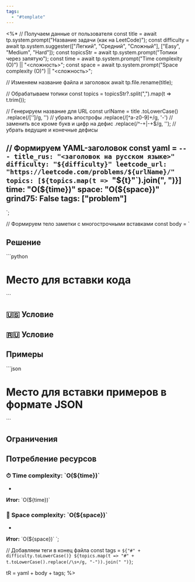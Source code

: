 ```yaml
---
tags:
  - "#template"
---
```

<%*
// Получаем данные от пользователя
const title = await tp.system.prompt("Название задачи (как на LeetCode)");
const difficulty = await tp.system.suggester(["Легкий", "Средний", "Сложный"], ["Easy", "Medium", "Hard"]);
const topicsStr = await tp.system.prompt("Топики через запятую");
const time = await tp.system.prompt("Time complexity (O)") || "<сложность>";
const space = await tp.system.prompt("Space complexity (O)") || "<сложность>";

// Изменяем название файла и заголовок
await tp.file.rename(title);

// Обрабатываем топики
const topics = topicsStr?.split(",").map(t => t.trim());

// Генерируем название для URL
const urlName = title
  .toLowerCase()
  .replace(/['’]/g, '')               // убрать апострофы
  .replace(/[^a-z0-9]+/g, '-')       // заменить все кроме букв и цифр на дефис
  .replace(/^-+|-+$/g, '');          // убрать ведущие и конечные дефисы

// Формируем YAML-заголовок
const yaml = `---
title_rus: "<заголовок на русском языке>"
difficulty: "${difficulty}"
leetcode_url: "https://leetcode.com/problems/${urlName}/"
topics: [${topics.map(t => `"${t}"`).join(", ")}]
time: "O(${time})"
space: "O(${space})"
grind75: False
tags: ["problem"]
---
`;

// Формируем тело заметки с многострочными вставками
const body = `
## Решение

\`\`\`python
# Место для вставки кода
\`\`\`

## 🇺🇸 Условие

<!-- Место для вставки перевода на английском языке -->

## 🇷🇺 Условие

<!-- Место для вставки перевода на русском языке -->

## Примеры

<!-- Место для вставки примеров -->

\`\`\`json
# Место для вставки примеров в формате JSON
\`\`\`

## Ограничения

<!-- Место для вставки ограничений -->

## Потребление ресурсов
### ⏱ Time complexity: \`O(${time})\`

- <!-- Место для вставки разбора -->

**Итог:** \`O(${time})\`

### 🧠 Space complexity: \`O(${space})\`

- <!-- Место для вставки разбора -->

**Итог:** \`O(${space})\`
`;

// Добавляем теги в конец файла
const tags = `
${"#" + difficulty.toLowerCase()} ${topics.map(t => "#" + t.toLowerCase().replace(/\s+/g, "-")).join(" ")}
`;

tR = yaml + body + tags;
%>